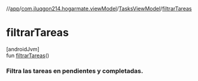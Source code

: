 //[app](../../../index.md)/[com.jluqgon214.hogarmate.viewModel](../index.md)/[TasksViewModel](index.md)/[filtrarTareas](filtrar-tareas.md)

# filtrarTareas

[androidJvm]\
fun [filtrarTareas](filtrar-tareas.md)()

###  Filtra las tareas en pendientes y completadas.
